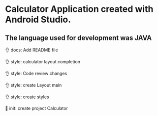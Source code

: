 # Calculator Application created with Android Studio.

## The language used for development was JAVA

:ok_hand: docs: Add README file

:ok_hand: style: calculator layout completion

:ok_hand: style: Code review changes

:ok_hand: style: create Layout main

:ok_hand: style: create styles

:tada: init: create project Calculator
